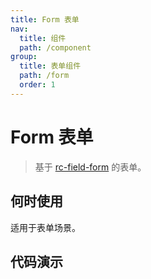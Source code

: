 ```yaml
---
title: Form 表单
nav:
  title: 组件
  path: /component
group:
  title: 表单组件
  path: /form
  order: 1
---
```


# Form 表单

> 基于 [rc-field-form](https://field-form-react-component.vercel.app/) 的表单。

## 何时使用

适用于表单场景。

## 代码演示

<code src="./__fixtures__/base.tsx"></code>

<code src="./__fixtures__/ref.tsx"></code>

<code src="./__fixtures__/context.tsx"></code>

<code src="./__fixtures__/deps.tsx"></code>

<code src="./__fixtures__/list.tsx"></code>
